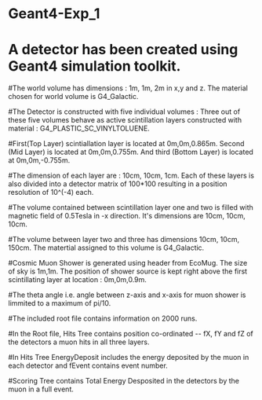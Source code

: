 # Geant4-Exp_1

# A detector has been created using Geant4 simulation toolkit. 

#The world volume has dimensions : 1m, 1m, 2m in x,y and z. The material chosen for world volume is G4_Galactic.

#The Detector is constructed with five individual volumes : Three out of these five volumes behave as active scintillation layers constructed with material : G4_PLASTIC_SC_VINYLTOLUENE. 

#First(Top Layer) scintiallation layer is located at 0m,0m,0.865m. Second (Mid Layer) is located at 0m,0m,0.755m. And third (Bottom Layer) is located at 0m,0m,-0.755m. 

#The dimension of each layer are : 10cm, 10cm, 1cm. Each of these layers is also divided into a detector matrix of 100*100 resulting in a position resolution of 10^(-4) each. 

#The volume contained between scintillation layer one and two is filled with magnetic field of 0.5Tesla in -x direction. It's dimensions are 10cm, 10cm, 10cm.

#The volume between layer two and three has dimensions 10cm, 10cm, 150cm. The matertial assigned to this volume is G4_Galactic.

#Cosmic Muon Shower is generated using header from EcoMug. The size of sky is 1m,1m. The position of shower source is kept right above the first scintillating layer at location : 0m,0m,0.9m.

#The theta angle i.e. angle between z-axis and x-axis for muon shower is limmited to a maximum of pi/10.

#The included root file contains information on 2000 runs.

#In the Root file, Hits Tree contains position co-ordinated -- fX, fY and fZ of the detectors a muon hits in all three layers.

#In Hits Tree EnergyDeposit includes the energy deposited by the muon in each detector and fEvent contains event number.

#Scoring Tree contains Total Energy Desposited in the detectors by the muon in a full event.
